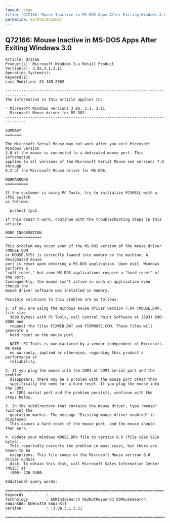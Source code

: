 ```yaml
---
layout: page
title: "Q72166: Mouse Inactive in MS-DOS Apps After Exiting Windows 3.0"
permalink: kb/072/Q72166/
---
```


## Q72166: Mouse Inactive in MS-DOS Apps After Exiting Windows 3.0

	Article: Q72166
	Product(s): Microsoft Windows 3.x Retail Product
	Version(s): 3.0a,3.1,3.11
	Operating System(s): 
	Keyword(s): 
	Last Modified: 23-JAN-2002
	
	-------------------------------------------------------------------------------
	The information in this article applies to:
	
	- Microsoft Windows versions 3.0a, 3.1, 3.11 
	- Microsoft Mouse driver for MS-DOS 
	-------------------------------------------------------------------------------
	
	SUMMARY
	=======
	
	The Microsoft Serial Mouse may not work after you exit Microsoft Windows version
	3.0 if the mouse is connected to a dedicated mouse port. This information
	applies to all versions of the Microsoft Serial Mouse and versions 7.0 through
	8.2 of the Microsoft Mouse driver for MS-DOS.
	
	WORKAROUND
	==========
	
	If the customer is using PC Tools, try to initialize PCSHELL with a /PS2 switch
	as follows:
	
	  pcshell /ps2
	
	If this doesn't work, continue with the troubleshooting steps in this article.
	
	MORE INFORMATION
	================
	
	This problem may occur even if the MS-DOS version of the mouse driver (MOUSE.COM
	or MOUSE.SYS) is correctly loaded into memory on the machine. A designated mouse
	port is reset upon entering a MS-DOS application. Upon exit, Windows performs a
	"soft reset," but some MS-DOS applications require a "hard reset" of the port.
	Consequently, the mouse isn't active in such an application even though the
	mouse driver software was installed in memory.
	
	Possible solutions to this problem are as follows:
	
	1. If you are using the Windows mouse driver version 7.04 (MOUSE.DRV, file size
	  3699 bytes) with PC Tools, call Central Point Software at (503) 690-8080 and
	  request the files FIXWIN.BAT and FIXMOUSE.COM. These files will generate a
	  hard reset on the mouse port.
	
	  NOTE: PC Tools is manufactured by a vendor independent of Microsoft. We make
	  no warranty, implied or otherwise, regarding this product's performance or
	  reliability.
	
	2. If you plug the mouse into the COM1 or COM2 serial port and the problem
	  disappears, there may be a problem with the mouse port other than
	  specifically the need for a hard reset. If you plug the mouse into the COM1
	  or COM2 serial port and the problem persists, continue with the steps below.
	
	3. In the subdirectory that contains the mouse driver, type "mouse" (without the
	  quotation marks). The message "Existing mouse driver enabled" is displayed.
	  This causes a hard reset of the mouse port, and the mouse should then work.
	
	4. Update your Windows MOUSE.DRV file to version 8.0 (file size 9216 bytes).
	  This reportedly corrects the problem in most cases, but there are known to be
	  exceptions. This file comes on the Microsoft Mouse version 8.0 driver update
	  disk. To obtain this disk, call Microsoft Sales Information Center (MSIC) at
	  (800) 426-9400.
	
	Additional query words:
	
	======================================================================
	Keywords          :  
	Technology        : kbWin3xSearch kbZNotKeyword3 kbMouseSearch kbWin300a kbWin310 kbWin311
	Version           : :3.0a,3.1,3.11
	
	=============================================================================
	
